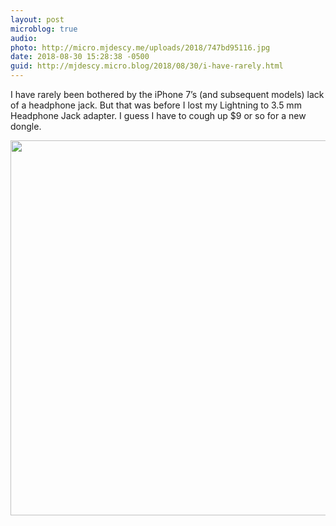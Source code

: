 ```yaml
---
layout: post
microblog: true
audio: 
photo: http://micro.mjdescy.me/uploads/2018/747bd95116.jpg
date: 2018-08-30 15:28:38 -0500
guid: http://mjdescy.micro.blog/2018/08/30/i-have-rarely.html
---
```

I have rarely been bothered by the iPhone 7’s (and subsequent models) lack of a headphone jack. But that was before I lost my Lightning to 3.5 mm Headphone Jack adapter. I guess I have to cough up $9 or so for a new dongle.

<img src="http://micro.mjdescy.me/uploads/2018/747bd95116.jpg" width="600" height="600" />
